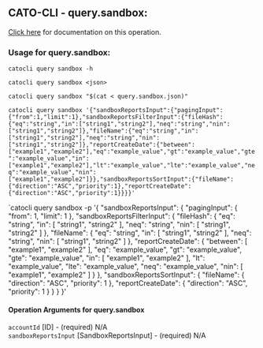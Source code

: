 
## CATO-CLI - query.sandbox:
[Click here](https://api.catonetworks.com/documentation/#query-query.sandbox) for documentation on this operation.

### Usage for query.sandbox:

`catocli query sandbox -h`

`catocli query sandbox <json>`

`catocli query sandbox "$(cat < query.sandbox.json)"`

`catocli query sandbox '{"sandboxReportsInput":{"pagingInput":{"from":1,"limit":1},"sandboxReportsFilterInput":{"fileHash":{"eq":"string","in":["string1","string2"],"neq":"string","nin":["string1","string2"]},"fileName":{"eq":"string","in":["string1","string2"],"neq":"string","nin":["string1","string2"]},"reportCreateDate":{"between":["example1","example2"],"eq":"example_value","gt":"example_value","gte":"example_value","in":["example1","example2"],"lt":"example_value","lte":"example_value","neq":"example_value","nin":["example1","example2"]}},"sandboxReportsSortInput":{"fileName":{"direction":"ASC","priority":1},"reportCreateDate":{"direction":"ASC","priority":1}}}}'`

`catocli query sandbox -p '{
    "sandboxReportsInput": {
        "pagingInput": {
            "from": 1,
            "limit": 1
        },
        "sandboxReportsFilterInput": {
            "fileHash": {
                "eq": "string",
                "in": [
                    "string1",
                    "string2"
                ],
                "neq": "string",
                "nin": [
                    "string1",
                    "string2"
                ]
            },
            "fileName": {
                "eq": "string",
                "in": [
                    "string1",
                    "string2"
                ],
                "neq": "string",
                "nin": [
                    "string1",
                    "string2"
                ]
            },
            "reportCreateDate": {
                "between": [
                    "example1",
                    "example2"
                ],
                "eq": "example_value",
                "gt": "example_value",
                "gte": "example_value",
                "in": [
                    "example1",
                    "example2"
                ],
                "lt": "example_value",
                "lte": "example_value",
                "neq": "example_value",
                "nin": [
                    "example1",
                    "example2"
                ]
            }
        },
        "sandboxReportsSortInput": {
            "fileName": {
                "direction": "ASC",
                "priority": 1
            },
            "reportCreateDate": {
                "direction": "ASC",
                "priority": 1
            }
        }
    }
}'


#### Operation Arguments for query.sandbox ####

`accountId` [ID] - (required) N/A    
`sandboxReportsInput` [SandboxReportsInput] - (required) N/A    
